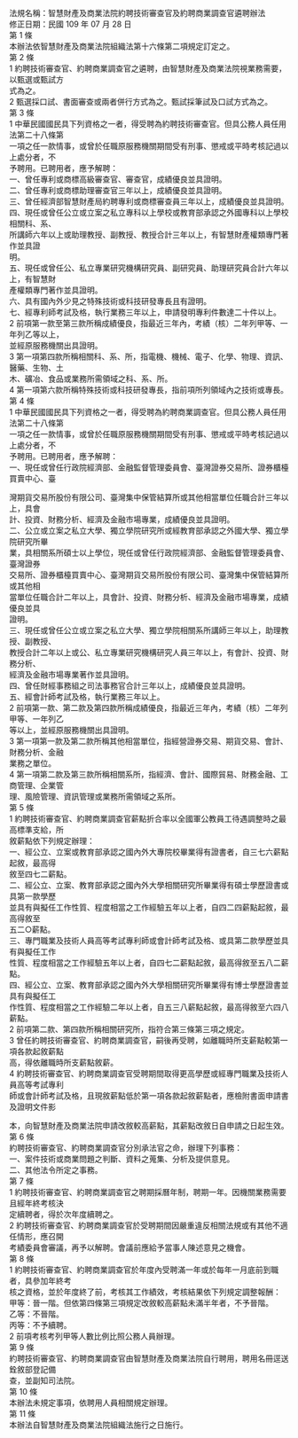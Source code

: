 法規名稱：智慧財產及商業法院約聘技術審查官及約聘商業調查官遴聘辦法  
修正日期：民國 109 年 07 月 28 日  
第 1 條  
本辦法依智慧財產及商業法院組織法第十六條第二項規定訂定之。  
第 2 條  
1 約聘技術審查官、約聘商業調查官之遴聘，由智慧財產及商業法院視業務需要，以甄選或甄試方  
式為之。  
2 甄選採口試、書面審查或兩者併行方式為之。甄試採筆試及口試方式為之。  
第 3 條  
1 中華民國國民具下列資格之一者，得受聘為約聘技術審查官。但具公務人員任用法第二十八條第  
一項之任一款情事，或曾於任職原服務機關期間受有刑事、懲戒或平時考核記過以上處分者，不  
予聘用。已聘用者，應予解聘：  
一、曾任專利或商標高級審查官、審查官，成績優良並具證明。  
二、曾任專利或商標助理審查官三年以上，成績優良並具證明。  
三、曾任經濟部智慧財產局約聘專利或商標審查員三年以上，成績優良並具證明。  
四、現任或曾任公立或立案之私立專科以上學校或教育部承認之外國專科以上學校相關科、系、  
所講師六年以上或助理教授、副教授、教授合計三年以上，有智慧財產權類專門著作並具證  
明。  
五、現任或曾任公、私立專業研究機構研究員、副研究員、助理研究員合計六年以上，有智慧財  
產權類專門著作並具證明。  
六、具有國內外少見之特殊技術或科技研發專長且有證明。  
七、經專利師考試及格，執行業務三年以上，申請發明專利件數達二十件以上。  
2 前項第一款至第三款所稱成績優良，指最近三年內，考績（核）二年列甲等、一年列乙等以上，  
並經原服務機關出具證明。  
3 第一項第四款所稱相關科、系、所，指電機、機械、電子、化學、物理、資訊、醫藥、生物、土  
木、礦冶、食品或業務所需領域之科、系、所。  
4 第一項第六款所稱特殊技術或科技研發專長，指前項所列領域內之技術或專長。  
第 4 條  
1 中華民國國民具下列資格之一者，得受聘為約聘商業調查官。但具公務人員任用法第二十八條第  
一項之任一款情事，或曾於任職原服務機關期間受有刑事、懲戒或平時考核記過以上處分者，不  
予聘用。已聘用者，應予解聘：  
一、現任或曾任行政院經濟部、金融監督管理委員會、臺灣證券交易所、證券櫃檯買賣中心、臺  


灣期貨交易所股份有限公司、臺灣集中保管結算所或其他相當單位任職合計三年以上，具會  
計、投資、財務分析、經濟及金融市場專業，成績優良並具證明。  
二、公立或立案之私立大學、獨立學院研究所或經教育部承認之外國大學、獨立學院研究所畢  
業，具相關系所碩士以上學位，現任或曾任行政院經濟部、金融監督管理委員會、臺灣證券  
交易所、證券櫃檯買賣中心、臺灣期貨交易所股份有限公司、臺灣集中保管結算所或其他相  
當單位任職合計二年以上，具會計、投資、財務分析、經濟及金融市場專業，成績優良並具  
證明。  
三、現任或曾任公立或立案之私立大學、獨立學院相關系所講師三年以上，助理教授、副教授、  
教授合計二年以上或公、私立專業研究機構研究人員三年以上，有會計、投資、財務分析、  
經濟及金融市場專業著作並具證明。  
四、曾任財經事務組之司法事務官合計三年以上，成績優良並具證明。  
五、經會計師考試及格，執行業務三年以上。  
2 前項第一款、第二款及第四款所稱成績優良，指最近三年內，考績（核）二年列甲等、一年列乙  
等以上，並經原服務機關出具證明。  
3 第一項第一款及第二款所稱其他相當單位，指經營證券交易、期貨交易、會計、財務分析、金融  
業務之單位。  
4 第一項第二款及第三款所稱相關系所，指經濟、會計、國際貿易、財務金融、工商管理、企業管  
理、風險管理、資訊管理或業務所需領域之系所。  
第 5 條  
1 約聘技術審查官、約聘商業調查官薪點折合率以全國軍公教員工待遇調整時之最高標準支給，所  
敘薪點依下列規定辦理：  
一、經公立、立案或教育部承認之國內外大專院校畢業得有證書者，自三七六薪點起敘，最高得  
敘至四七二薪點。  
二、經公立、立案、教育部承認之國內外大學相關研究所畢業得有碩士學歷證書或具第一款學歷  
並具有與擬任工作性質、程度相當之工作經驗五年以上者，自四二四薪點起敘，最高得敘至  
五二○薪點。  
三、專門職業及技術人員高等考試專利師或會計師考試及格、或具第二款學歷並具有與擬任工作  
性質、程度相當之工作經驗五年以上者，自四七二薪點起敘，最高得敘至五八二薪點。  
四、經公立、立案、教育部承認之國內外大學相關研究所畢業得有博士學歷證書並具有與擬任工  
作性質、程度相當之工作經驗二年以上者，自五三八薪點起敘，最高得敘至六四八薪點。  
2 前項第二款、第四款所稱相關研究所，指符合第三條第三項之規定。  
3 曾任約聘技術審查官、約聘商業調查官，嗣後再受聘，如離職時所支薪點較第一項各款起敘薪點  
高，得依離職時所支薪點敘薪。  
4 約聘技術審查官、約聘商業調查官受聘期間取得更高學歷或經專門職業及技術人員高等考試專利  
師或會計師考試及格，且現敘薪點低於第一項各款起敘薪點者，應檢附書面申請書及證明文件影  


本，向智慧財產及商業法院申請改敘較高薪點，其薪點改敘日自申請之日起生效。  
第 6 條  
約聘技術審查官、約聘商業調查官分別承法官之命，辦理下列事務：  
一、案件技術或商業問題之判斷、資料之蒐集、分析及提供意見。  
二、其他法令所定之事務。  
第 7 條  
1 約聘技術審查官、約聘商業調查官之聘期採曆年制，聘期一年。因機關業務需要且經年終考核決  
定續聘者，得於次年度續聘之。  
2 約聘技術審查官、約聘商業調查官於受聘期間因嚴重違反相關法規或有其他不適任情形，應召開  
考績委員會審議，再予以解聘。會議前應給予當事人陳述意見之機會。  
第 8 條  
1 約聘技術審查官、約聘商業調查官於年度內受聘滿一年或於每年一月底前到職者，具參加年終考  
核之資格，並於年度終了前，考核其工作績效，考核結果依下列規定調整報酬：  
甲等：晉一階。但依第四條第三項規定改敘較高薪點未滿半年者，不予晉階。  
乙等：不晉階。  
丙等：不予續聘。  
2 前項考核考列甲等人數比例比照公務人員辦理。  
第 9 條  
約聘技術審查官、約聘商業調查官由智慧財產及商業法院自行聘用，聘用名冊逕送銓敘部登記備  
查，並副知司法院。  
第 10 條  
本辦法未規定事項，依聘用人員相關規定辦理。  
第 11 條  
本辦法自智慧財產及商業法院組織法施行之日施行。  



